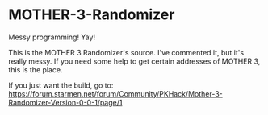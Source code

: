 # MOTHER-3-Randomizer
Messy programming! Yay!

This is the MOTHER 3 Randomizer's source.
I've commented it, but it's really messy.
If you need some help to get certain addresses of MOTHER 3, this is the place.

If you just want the build, go to:
https://forum.starmen.net/forum/Community/PKHack/Mother-3-Randomizer-Version-0-0-1/page/1
